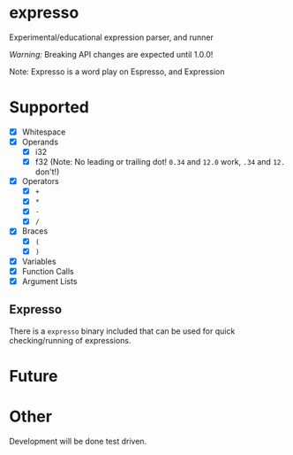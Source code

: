 # expresso
Experimental/educational expression parser, and runner

*Warning:* Breaking API changes are expected until 1.0.0!

Note: Expresso is a word play on Espresso, and Expression

# Supported
- [x] Whitespace
- [x] Operands
	- [x] i32
	- [x] f32 (Note: No leading or trailing dot! `0.34` and `12.0` work, `.34` and `12.` don't!)

- [x] Operators
	- [x] `+`
	- [x] `*`
	- [x] `-`
	- [x] `/`

- [x] Braces
	- [x] `(`
	- [x] `)`

- [x] Variables
- [x] Function Calls
- [x] Argument Lists

## Expresso

There is a `expresso` binary included that can be used for quick checking/running of expressions.

# Future


# Other
Development will be done test driven.
